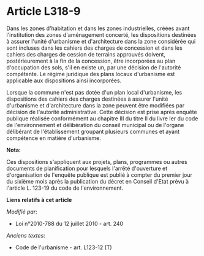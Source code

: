 # Article L318-9

Dans les zones d'habitation et dans les zones industrielles, créées avant l'institution des zones d'aménagement concerté, les
dispositions destinées à assurer l'unité d'urbanisme et d'architecture dans la zone considérée qui sont incluses dans les
cahiers des charges de concession et dans les cahiers des charges de cession de terrains approuvés doivent, postérieurement à
la fin de la concession, être incorporées au plan d'occupation des sols, s'il en existe un, par une décision de l'autorité
compétente. Le régime juridique des plans locaux d'urbanisme est applicable aux dispositions ainsi incorporées. 

Lorsque la commune n'est pas dotée d'un plan local d'urbanisme, les dispositions des cahiers des charges destinées à assurer
l'unité d'urbanisme et d'architecture dans la zone peuvent être modifiées par décision de l'autorité administrative. Cette
décision est prise après enquête publique réalisée conformément au chapitre III du titre II du livre Ier du code de
l'environnement  et délibération du conseil municipal ou de l'organe délibérant de l'établissement groupant plusieurs
communes et ayant compétence en matière d'urbanisme.

**Nota:**

Ces dispositions s'appliquent aux projets, plans, programmes ou autres documents de planification pour lesquels l'arrêté
d'ouverture et d'organisation de l'enquête publique est publié à compter du premier jour du sixième mois après la publication
du décret en Conseil d'Etat prévu à l'article L. 123-19 du code de l'environnement.

**Liens relatifs à cet article**

_Modifié par_:

  - Loi n°2010-788 du 12 juillet 2010 - art. 240

_Anciens textes_:

  - Code de l'urbanisme - art. L123-12 (T)
